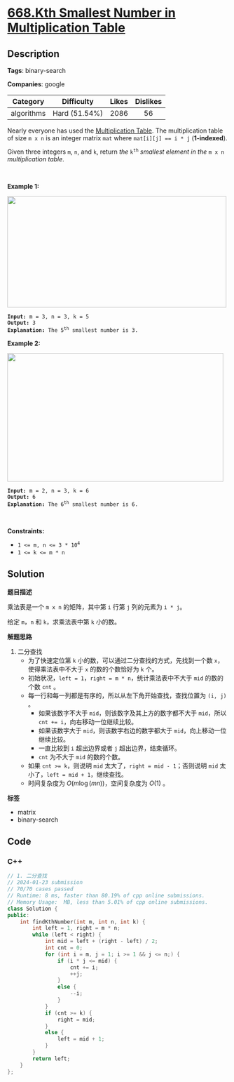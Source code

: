 # [668.Kth Smallest Number in Multiplication Table](https://leetcode.com/problems/kth-smallest-number-in-multiplication-table/description/)

## Description

**Tags**: binary-search

**Companies**: google

|  Category  |  Difficulty   | Likes | Dislikes |
| :--------: | :-----------: | :---: | :------: |
| algorithms | Hard (51.54%) | 2086  |    56    |

<p>Nearly everyone has used the <a href="https://en.wikipedia.org/wiki/Multiplication_table" target="_blank">Multiplication Table</a>. The multiplication table of size <code>m x n</code> is an integer matrix <code>mat</code> where <code>mat[i][j] == i * j</code> (<strong>1-indexed</strong>).</p>
<p>Given three integers <code>m</code>, <code>n</code>, and <code>k</code>, return <em>the </em><code>k<sup>th</sup></code><em> smallest element in the </em><code>m x n</code><em> multiplication table</em>.</p>
<p>&nbsp;</p>
<p><strong class="example">Example 1:</strong></p>
<img alt="" src="https://assets.leetcode.com/uploads/2021/05/02/multtable1-grid.jpg" style="width: 500px; height: 254px;" />
<pre><code><strong>Input:</strong> m = 3, n = 3, k = 5
<strong>Output:</strong> 3
<strong>Explanation:</strong> The 5<sup>th</sup> smallest number is 3.</code></pre>
<p><strong class="example">Example 2:</strong></p>
<img alt="" src="https://assets.leetcode.com/uploads/2021/05/02/multtable2-grid.jpg" style="width: 493px; height: 293px;" />
<pre><code><strong>Input:</strong> m = 2, n = 3, k = 6
<strong>Output:</strong> 6
<strong>Explanation:</strong> The 6<sup>th</sup> smallest number is 6.</code></pre>
<p>&nbsp;</p>
<p><strong>Constraints:</strong></p>
<ul>
  <li><code>1 &lt;= m, n &lt;= 3 * 10<sup>4</sup></code></li>
  <li><code>1 &lt;= k &lt;= m * n</code></li>
</ul>

## Solution

**题目描述**

乘法表是一个 `m x n` 的矩阵，其中第 `i` 行第 `j` 列的元素为 `i * j`。

给定 `m`，`n` 和 `k`，求乘法表中第 `k` 小的数。

**解题思路**

1. 二分查找
   - 为了快速定位第 `k` 小的数，可以通过二分查找的方式，先找到一个数 `x`，使得乘法表中不大于 `x` 的数的个数恰好为 `k` 个。
   - 初始状况，`left = 1`，`right = m * n`，统计乘法表中不大于 `mid` 的数的个数 `cnt` 。
   - 每一行和每一列都是有序的，所以从左下角开始查找，查找位置为 `(i, j)` 。
     - 如果该数字不大于 `mid`，则该数字及其上方的数字都不大于 `mid`，所以 `cnt += i`，向右移动一位继续比较。
     - 如果该数字大于 `mid`，则该数字右边的数字都大于 `mid`，向上移动一位继续比较。
     - 一直比较到 `i` 超出边界或者 `j` 超出边界，结束循环。
     - `cnt` 为不大于 `mid` 的数的个数。
   - 如果 `cnt >= k`，则说明 `mid` 太大了，`right = mid - 1`；否则说明 `mid` 太小了，`left = mid + 1`，继续查找。
   - 时间复杂度为 $O(m \log(mn))$，空间复杂度为 $O(1)$ 。

**标签**

- matrix
- binary-search

<!-- code start -->
## Code

### C++

```cpp
// 1. 二分查找
// 2024-01-23 submission
// 70/70 cases passed
// Runtime: 8 ms, faster than 80.19% of cpp online submissions.
// Memory Usage:  MB, less than 5.01% of cpp online submissions.
class Solution {
public:
    int findKthNumber(int m, int n, int k) {
        int left = 1, right = m * n;
        while (left < right) {
            int mid = left + (right - left) / 2;
            int cnt = 0;
            for (int i = m, j = 1; i >= 1 && j <= n;) {
                if (i * j <= mid) {
                    cnt += i;
                    ++j;
                }
                else {
                    --i;
                }
            }
            if (cnt >= k) {
                right = mid;
            }
            else {
                left = mid + 1;
            }
        }
        return left;
    }
};
```

<!-- code end -->
